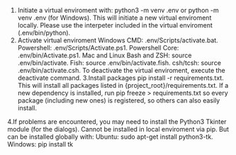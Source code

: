 1. Initiate a virtual enviroment with: python3 -m venv .env or python -m venv .env (for Windows). This will initiate a new virtual enviroment locally. Please use the interpeter included in the virtual enviroment (.env/bin/python).
2. Activate virtual enviroment
  Windows
  CMD: .env/Scripts/activate.bat.
  Powershell: .env/Scripts/Activate.ps1.
  Powershell Core: .env/bin/Activate.ps1.
  Mac and Linux
  Bash and ZSH: source .env/bin/activate.
  Fish: source .env/bin/activate.fish.
  csh/tcsh: source .env/bin/activate.csh. To deactivate the virtual enviroment, execute the deactivate command.
3.Install packages
  pip install -r requirements.txt. This will install all packages listed in {project_root}/requirements.txt.
  If a new dependency is installed, run pip freeze > requirements.txt so every package (including new ones) is registered, so others can also easily install.

4.If problems are encountered, you may need to install the Python3 Tkinter module (for the dialogs). Cannot be installed in local enviroment via pip. But can be installed globally with:
Ubuntu: sudo apt-get install python3-tk.
Windows: pip install tk
